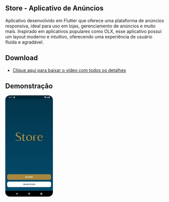 ## Store - Aplicativo de Anúncios

Aplicativo desenvolvido em Flutter que oferece uma plataforma de anúncios responsiva, ideal para uso em lojas, gerenciamento de anúncios e muito mais. Inspirado em aplicativos populares como OLX, esse aplicativo possui um layout moderno e intuitivo, oferecendo uma experiência de usuário fluida e agradável.

## Download

- [Clique aqui para baixar o vídeo com todos os detalhes](https://github.com/waneymartinsM/store_oficial/blob/master/assets/video.mp4)

## Demonstração

<p>
<img src="screenshot/Screenshot_Splash_Page.png" width="30%">
</p>